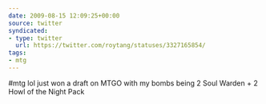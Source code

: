 ```yaml
---
date: 2009-08-15 12:09:25+00:00
source: twitter
syndicated:
- type: twitter
  url: https://twitter.com/roytang/statuses/3327165854/
tags:
- mtg
---
```


#mtg lol just won a draft on MTGO with my bombs being 2 Soul Warden + 2 Howl of the Night Pack